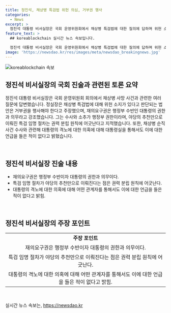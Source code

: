 ```yaml
---
title: 정진석, 채상병 특검법 위헌 의심, 거부권 행사
categories:
  - News
excerpt: >
  정진석 대통령 비서실장은 국회 운영위원회에서 채상병 특검법에 대한 질의에 답하며 위헌 소지가 있다고 판단되는 법안은 당연히 거부권을 행사해야 한다고 주장했다. 또한, 야당의 추천으로 이뤄진 특검 임명 절차는 권력 분립 원칙에 어긋난다는 견해를 제시했다. 또한, 윤석열 대통령의 격노 의혹에 대해 대통령실 어떤 관계자를 통해서도 대통령의 격노설이나 진노설 같은 얘기를 들은 바 없다고 밝혔다.
feature_text: >
  ## koreablockchain 실시간 뉴스 속보입니다.

  정진석 대통령 비서실장은 국회 운영위원회에서 채상병 특검법에 대한 질의에 답하며 위헌 소지가 있다고 판단되는 법안은 당연히 거부권을 행사해야 한다고 주장했다. 또한, 야당의 추천으로 이뤄진 특검 임명 절차는 권력 분립 원칙에 어긋난다는 견해를 제시했다. 또한, 윤석열 대통령의 격노 의혹에 대해 대통령실 어떤 관계자를 통해서도 대통령의 격노설이나 진노설 같은 얘기를 들은 바 없다고 밝혔다.
image: 'https://newsdao.kr/res/images/meta/newsdao_breakingnews.jpg'
---
```


<p><img src="https://newsdao.kr/res/images/meta/newsdao_breakingnews.jpg" alt="koreablockchain 속보" /></p>

<h2 data-ke-size="size26">정진석 비서실장의 국회 진술과 관련된 토론 요약</h2>

<p>정진석 대통령 비서실장은 국회 운영위원회 회의에서 채상병 사망 사건과 관련한 여러 질문에 답변했습니다. 정실장은 채상병 특검법에 대해 위헌 소지가 있다고 판단되는 법안은 거부권을 행사해야 한다고 주장했으며, 재의요구권은 행정부 수반인 대통령의 권한과 의무라고 강조했습니다. 그는 수사와 소추가 행정부 권한이라며, 야당의 추천만으로 이뤄진 특검 임명 절차는 권력 분립 원칙에 어긋난다고 지적했습니다. 또한, 채상병 순직 사건 수사와 관련해 대통령의 격노에 대한 의혹에 대해 대통령실을 통해서도 이에 대한 언급을 들은 적이 없다고 밝혔습니다.</p>

<p data-ke-size="size16">&nbsp;</p>

<h2 data-ke-size="size26">정진석 비서실장 진술 내용</h2>

<ul>
  <li>재의요구권은 행정부 수반이자 대통령의 권한과 의무이다.</li>
  <li>특검 임명 절차가 야당의 추천만으로 이뤄진다는 점은 권력 분립 원칙에 어긋난다.</li>
  <li>대통령의 격노에 대한 의혹에 대해 어떤 관계자를 통해서도 이에 대한 언급을 들은 적이 없다고 밝힘.</li>
</ul>

<p data-ke-size="size16">&nbsp;</p>

<h2 data-ke-size="size26">정진석 비서실장의 주장 포인트</h2>

<table>
  <tr>
    <td style="text-align: center; height: 17px;"><b>주장 포인트</b></td>
  </tr>
  <tr>
    <td style="text-align: center; height: 17px;">재의요구권은 행정부 수반이자 대통령의 권한과 의무이다.</td>
  </tr>
  <tr>
    <td style="text-align: center; height: 17px;">특검 임명 절차가 야당의 추천만으로 이뤄진다는 점은 권력 분립 원칙에 어긋난다.</td>
  </tr>
  <tr>
  <td style="text-align: center; height: 17px;">대통령의 격노에 대한 의혹에 대해 어떤 관계자를 통해서도 이에 대한 언급을 들은 적이 없다고 밝힘.</td>
  </tr>
</table>

<p data-ke-size="size16">&nbsp;</p>
실시간 뉴스 속보는, <a href="https://newsdao.kr" rel="dofollow">https://newsdao.kr</a>


